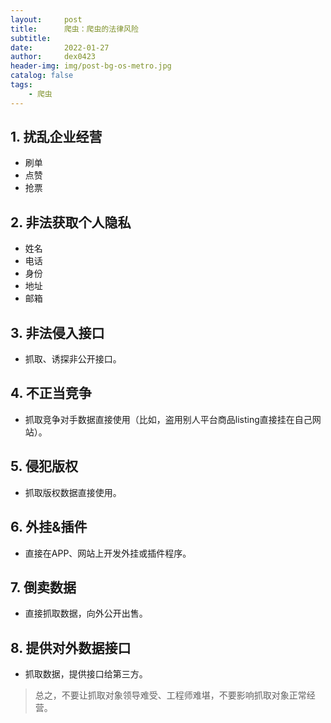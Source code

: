 ```yaml
---
layout:     post
title:      爬虫：爬虫的法律风险
subtitle:   
date:       2022-01-27
author:     dex0423
header-img: img/post-bg-os-metro.jpg
catalog: false
tags:
    - 爬虫
---
```



## 1. 扰乱企业经营
- 刷单
- 点赞
- 抢票
## 2. 非法获取个人隐私
- 姓名
- 电话
- 身份
- 地址
- 邮箱
## 3. 非法侵入接口
- 抓取、诱探非公开接口。
## 4. 不正当竞争
- 抓取竞争对手数据直接使用（比如，盗用别人平台商品listing直接挂在自己网站）。
## 5. 侵犯版权
- 抓取版权数据直接使用。
## 6. 外挂&插件
- 直接在APP、网站上开发外挂或插件程序。
## 7. 倒卖数据
- 直接抓取数据，向外公开出售。
## 8. 提供对外数据接口
- 抓取数据，提供接口给第三方。

>总之，不要让抓取对象领导难受、工程师难堪，不要影响抓取对象正常经营。